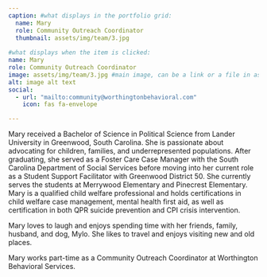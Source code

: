 ```yaml
---
caption: #what displays in the portfolio grid:
  name: Mary
  role: Community Outreach Coordinator
  thumbnail: assets/img/team/3.jpg
  
#what displays when the item is clicked:
name: Mary
role: Community Outreach Coordinator
image: assets/img/team/3.jpg #main image, can be a link or a file in assets/img/portfolio
alt: image alt text
social:
  - url: "mailto:community@worthingtonbehavioral.com"
    icon: fas fa-envelope

---
```

Mary received a Bachelor of Science in Political Science from Lander University in Greenwood, South Carolina. She is passionate about advocating for children, families, and underrepresented populations. After graduating, she served as a Foster Care Case Manager with the South Carolina Department of Social Services before moving into her current role as a Student Support Facilitator with Greenwood District 50. She currently serves the students at Merrywood Elementary and Pinecrest Elementary. Mary is a qualified child welfare professional and holds certifications in child welfare case management, mental health first aid, as well as certification in both QPR suicide prevention and CPI crisis intervention. 

Mary loves to laugh and enjoys spending time with her friends, family, husband, and dog, Mylo. She likes to travel and enjoys visiting new and old places.  

Mary works part-time as a Community Outreach Coordinator at Worthington Behavioral Services.
